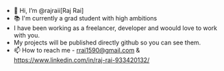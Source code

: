 - 👋 Hi, I’m @rajraii[Raj Rai]
- 📚 I'm currently a grad student with high ambitions 
- I have been working as a freelancer, developer and woould love to work with you.
- My projects will be published directly github so you can see them.
- 📫 How to reach me - rrai1590@gmail.com & https://www.linkedin.com/in/raj-rai-933420132/

<!---
rajraii/rajraii is a ✨ special ✨ repository because its `README.md` (this file) appears on your GitHub profile.
You can click the Preview link to take a look at your changes.
--->
